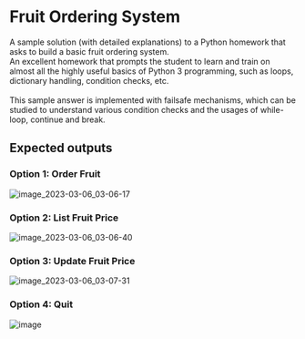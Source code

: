 # Fruit Ordering System
 
A sample solution (with detailed explanations) to a Python homework that asks to build a basic fruit ordering system.</br>
An excellent homework that prompts the student to learn and train on almost all the highly useful basics of Python 3 programming, such as loops, dictionary handling, condition checks, etc. </br></br>
This sample answer is implemented with failsafe mechanisms, which can be studied to understand various condition checks and the usages of while-loop, continue and break.
## Expected outputs
### Option 1: Order Fruit
![image_2023-03-06_03-06-17](https://user-images.githubusercontent.com/68864109/222980807-c7650647-11be-4e03-8a67-7c93f5d78575.png)

### Option 2: List Fruit Price
![image_2023-03-06_03-06-40](https://user-images.githubusercontent.com/68864109/222980817-d0dc3dfb-de41-4911-825e-416a89906769.png)

### Option 3: Update Fruit Price
![image_2023-03-06_03-07-31](https://user-images.githubusercontent.com/68864109/222980824-006d17a8-128f-4392-b1da-89d896a5b16e.png)

### Option 4: Quit
![image](https://user-images.githubusercontent.com/68864109/222980832-877d2cea-270e-40d0-9f6d-51e2d8b8b11a.png)
